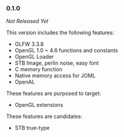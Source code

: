 ### 0.1.0

_Not Released Yet_

This version includes the following features:

- GLFW 3.3.8
- OpenGL 1.0 ~ 4.6 functions and constants
- OpenGL Loader
- STB Image, perlin noise, easy font
- C memory function
- Native memory access for JOML
- OpenAL

These features are purposed to target:

- OpenGL extensions

These features are candidates:

- STB true-type
